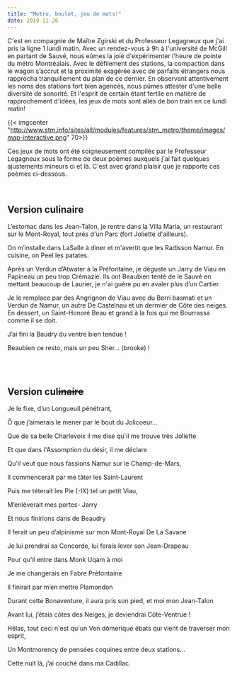 ```yaml
---
title: "Metro, boulot, jeu de mots!"
date: 2019-11-26
---
```


C'est en compagnie de Maître Zgirski et du Professeur Legagneux que j'ai pris la
ligne 1 lundi matin. Avec un rendez-vous à 9h à l'université de McGill en
partant de Sauvé, nous eûmes la joie d'expérimenter l'heure de pointe du métro
Montréalais. Avec le défilement des stations, la compaction dans le wagon
s’accrut et la proximité exagérée avec de parfaits étrangers nous rapprocha
tranquillement du plan de ce dernier. En observant attentivement les noms des
stations fort bien agencés, nous pûmes attester d'une belle diversité de
sonorité. Et l'esprit de certain étant fertile en matière de rapprochement
d'idées, les jeux de mots sont allés de bon train en ce lundi matin!


{{< imgcenter "http://www.stm.info/sites/all/modules/features/stm_metro/theme/images/map-interactive.png" 70>}}


Ces jeux de mots ont été soigneusement compilés par le Professeur Legagneux sous
la forme de deux poèmes auxquels j'ai fait quelques ajustements mineurs ci et
là. C'est avec grand plaisir que je rapporte ces poèmes ci-dessous.  

<br>

## Version culinaire


<div class="jeudmots">
<p>L’estomac dans les <span class="underline1">Jean-Talon</span>, je rentre dans la <span class="underline1">Villa Maria</span>, un restaurant sur le <span class="underline1">Mont-Royal</span>, tout près d'un <span class="underline2">Parc</span> (fort <span class="underline3">Joliette</span> d'ailleurs).</p>

<p>
On m’installe dans <span class="underline3">LaSalle</span> à diner et m'avertit que les <span class="underline3">Radisson</span> <span class="underline1">Namur</span>. En cuisine, on <span class="underline3">Peel</span> les patates.
</p>

<p>
Après un <span class="underline3">Verdun</span> d’<span class="underline3">Atwater</span> à la <span class="underline3">Préfontaine</span>, je déguste un <span class="underline1">Jarry</span> de <span class="underline3">Viau</span> en <span class="underline3">Papineau</span> un peu trop <span class="underline1">Crémazie</span>.
Ils ont <span class="underline1">Beaubien</span> tenté de le <span class="underline1">Sauvé</span> en mettant beaucoup de <span class="underline1">Laurier</span>, je n'ai guère pu en avaler plus d’un <span class="underline1">Cartier</span>.
</p>

<p>
Je le remplace par des <span class="underline3">Angrignon</span> de <span class="underline3">Viau</span> avec du <span class="underline1">Berri</span> basmati et un <span class="underline3">Verdun</span> de <span class="underline1">Namur</span>, un autre <span class="underline2">De Castelnau</span> et un dermier de <span class="underline3">Côte des neiges</span>.
En dessert, un Saint-<span class="underline3">Honoré Beau et grand</span> à la fois qui me <span class="underline1">Bourrassa</span> comme il se doit.
</p>

<p>
J’ai fini la <span class="underline3">Baudry</span> du ventre bien tendue !
</p>

<p>
<span class="underline1">Beaubien</span> ce resto, mais un peu <span class="underline1">Sher... (brooke)</span> !
</p>

</div>

<br><br>


## Version cul~~inaire~~

<div class="jeudmots">

<p>
Je le fixe, d’un <span class="underline4">Longueuil</span> pénétrant,
</p>

<p>
Ô que j’aimerais le mener par le bout du <span class="underline2">Jolicoeur</span>...
</p>

<p>
Que de sa belle <span class="underline3">Charlevoix</span> il me dise qu'il me trouve très <span class="underline2">Joliette</span>
</p>

<p>
Et que dans l'<span class="underline3">Assomption</span> du désir, il me déclare
</p>

<p>
Qu'il veut que nous fassions <span class="underline1">Namur</span> sur le <span class="underline1">Champ-de-Mars</span>,
</p>

<p>
Il commencerait par me tâter les <span class="underline3">Saint-Laurent</span>
</p>

<p>
Puis me téterait les <span class="underline3">Pie (-IX)</span> tel un petit <span class="underline2">Viau</span>,
</p>

<p>
M’enlèverait mes portes- <span class="underline1">Jarry</span>
</p>

<p>
Et nous finirions dans de <span class="underline3">Beaudry</span>
</p>

<p>
Il ferait un peu d’alpinisme sur mon <span class="underline1">Mont-Royal</span> <span class="underline1">De La Savane</span>
</p>

<p>
Je lui prendrai sa <span class="underline1">Concorde</span>, lui ferais lever son <span class="underline4">Jean-Drapeau</span>
</p>

<p>
Pour qu’il entre dans <span class="underline2">Monk</span> <span class="underline3">Uqam</span> à moi
</p>

<p>
Je me changerais en <span class="underline1">Fabre</span> <span class="underline2">Préfontaine</span>
</p>

<p>
Il finirait par m’en mettre <span class="underline1">Plamondon</span>
</p>

<p>
Durant cette <span class="underline1">Bonaventure</span>, il aura pris son pied, et moi mon <span class="underline1">Jean-Talon</span>
</p>

<p>
Avant lui, j’étais <span class="underline3">côtes des Neiges</span>, je deviendrai <span class="underline3">Côte-Ventrue</span> !
</p>

<p>
Hélas, tout ceci n'est qu'un <span class="underline1">Ven dôme</span>rique ébats qui vient de traverser mon esprit,
</p>

<p>
Un <span class="underline1">Montmorency</span> de pensées coquines entre deux stations...
</p>

<p>
Cette nuit là, j’ai couché dans ma <span class="underline2">Cadillac</span>.
</p>

</div>